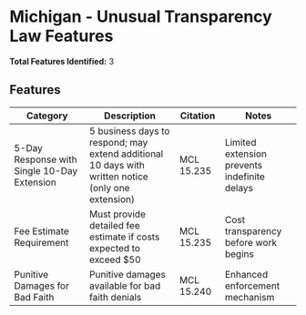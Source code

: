 # Michigan - Unusual Transparency Law Features

**Total Features Identified:** 3

## Features

| Category | Description | Citation | Notes |
|----------|-------------|----------|-------|
| 5-Day Response with Single 10-Day Extension | 5 business days to respond; may extend additional 10 days with written notice (only one extension) | MCL 15.235 | Limited extension prevents indefinite delays |
| Fee Estimate Requirement | Must provide detailed fee estimate if costs expected to exceed $50 | MCL 15.235 | Cost transparency before work begins |
| Punitive Damages for Bad Faith | Punitive damages available for bad faith denials | MCL 15.240 | Enhanced enforcement mechanism |
